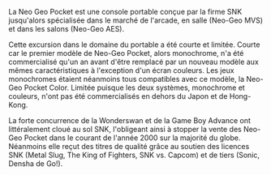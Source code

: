 La Neo Geo Pocket est une console portable conçue par la firme SNK jusqu'alors spécialisée dans le marché de l'arcade, en salle (Neo-Geo MVS) et dans les salons (Neo-Geo AES).

Cette excursion dans le domaine du portable a été courte et limitée.
Courte car le premier modèle de Neo-Geo Pocket, alors monochrome, n'a été commercialisé qu'un an avant d'être remplacé par un nouveau modèle aux mêmes caractéristiques à l'exception d'un écran couleurs. Les jeux monochromes étaient néanmoins tous compatibles avec ce modèle, la Neo-Geo Pocket Color.
Limitée puisque les deux systèmes, monochrome et couleurs, n'ont pas été commercialisés en dehors du Japon et de Hong-Kong.

La forte concurrence de la Wonderswan et de la Game Boy Advance ont littéralement cloué au sol SNK, l'obligeant ainsi à stopper la vente des Neo-Geo Pocket dans le courant de l'année 2000 sur la majorité du globe.
Néanmoins elle reçut des titres de qualité grâce au soutien des licences SNK (Metal Slug, The King of Fighters, SNK vs. Capcom) et de tiers (Sonic, Densha de Go!).